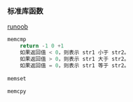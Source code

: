 



### 标准库函数

[runoob](https://www.runoob.com/cprogramming/c-standard-library-string-h.html)

```c
memcmp
    return -1 0 +1
    如果返回值 < 0，则表示 str1 小于 str2。
    如果返回值 > 0，则表示 str1 大于 str2。
    如果返回值 = 0，则表示 str1 等于 str2。
    
memset
    
memcpy
    
    

```

